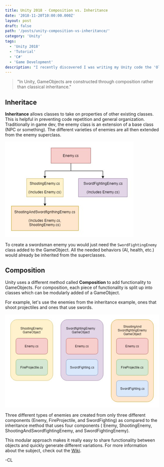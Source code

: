 ```yaml
---
title: Unity 2018 - Composition vs. Inheritance
date: '2018-11-20T10:00:00.000Z'
layout: post
draft: false
path: '/posts/unity-composition-vs-inheritance/'
category: 'Unity'
tags:
  - 'Unity 2018'
  - 'Tutorial'
  - 'C#'
  - 'Game Development'
description: "I recently discovered I was writing my Unity code the 'Old Fashoned' game developer way by using classical inheritance. Unity was built on the foundation of using Composition, a modular way to build objects. Let's talk about the differences."
---
```


> "In Unity, GameObjects are constructed through composition rather than classical inheritance."


## Inheritace
**Inheritance** allows classes to take on properties of other existing classes. This is helpful in preventing code repetition and general organization. Traditionally in game dev, the enemy class is an extension of a base class (NPC or something). The different varieties of enemies are all then extended from the enemy superclass.

![Enemy Inheritance Diagram](./EnemyInheritanceDiagram.jpg)

To create a swordsman enemy you would just need the `SwordFightingEnemy` class added to the GameObject. All the needed behaviors (AI, health, etc.) would already be inherited from the superclasses.

## Composition
Unity uses a different method called **Composition** to add functionality to GameObjects. For composition, each piece of functionality is split up into classes which can be modularly added of a GameObject.

For example, let's use the enemies from the inheritance example, ones that shoot projectiles and ones that use swords.

![Enemy Inheritance Diagram](./EnemyCompositionDiagram.jpg)

Three different types of enemies are created from only three different components (Enemy, FireProjectile, and SwordFighting) as compared to the inheritance method that uses four components ( Enemy, ShootingEnemy, ShootingAndSwordfightingEnemy, and SwordFightingEnemy).

This modular approach makes it really easy to share functionality between objects and quickly generate different variations. For more information about the subject, check out the [Wiki](https://en.wikipedia.org/wiki/Composition_over_inheritance).

-CL